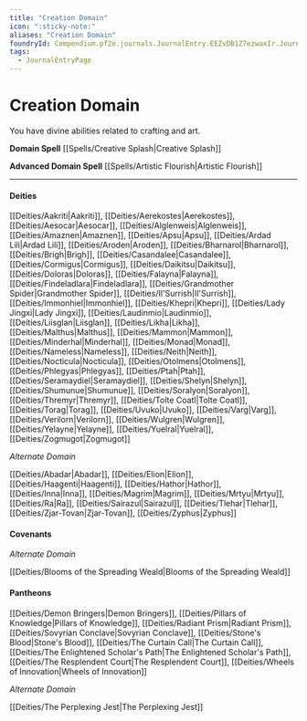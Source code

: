 ```yaml
---
title: "Creation Domain"
icon: ":sticky-note:"
aliases: "Creation Domain"
foundryId: Compendium.pf2e.journals.JournalEntry.EEZvDB1Z7ezwaxIr.JournalEntryPage.ydbCjJ9PPmRzZhDN
tags:
  - JournalEntryPage
---
```


# Creation Domain
You have divine abilities related to crafting and art.

**Domain Spell** [[Spells/Creative Splash|Creative Splash]]

**Advanced Domain Spell** [[Spells/Artistic Flourish|Artistic Flourish]]

* * *

#### **Deities**

[[Deities/Aakriti|Aakriti]], [[Deities/Aerekostes|Aerekostes]], [[Deities/Aesocar|Aesocar]], [[Deities/Alglenweis|Alglenweis]], [[Deities/Amaznen|Amaznen]], [[Deities/Apsu|Apsu]], [[Deities/Ardad Lili|Ardad Lili]], [[Deities/Aroden|Aroden]], [[Deities/Bharnarol|Bharnarol]], [[Deities/Brigh|Brigh]], [[Deities/Casandalee|Casandalee]], [[Deities/Cormigus|Cormigus]], [[Deities/Daikitsu|Daikitsu]], [[Deities/Doloras|Doloras]], [[Deities/Falayna|Falayna]], [[Deities/Findeladlara|Findeladlara]], [[Deities/Grandmother Spider|Grandmother Spider]], [[Deities/Il'Surrish|Il'Surrish]], [[Deities/Immonhiel|Immonhiel]], [[Deities/Khepri|Khepri]], [[Deities/Lady Jingxi|Lady Jingxi]], [[Deities/Laudinmio|Laudinmio]], [[Deities/Liisglan|Liisglan]], [[Deities/Likha|Likha]], [[Deities/Malthus|Malthus]], [[Deities/Mammon|Mammon]], [[Deities/Minderhal|Minderhal]], [[Deities/Monad|Monad]], [[Deities/Nameless|Nameless]], [[Deities/Neith|Neith]], [[Deities/Nocticula|Nocticula]], [[Deities/Otolmens|Otolmens]], [[Deities/Phlegyas|Phlegyas]], [[Deities/Ptah|Ptah]], [[Deities/Seramaydiel|Seramaydiel]], [[Deities/Shelyn|Shelyn]], [[Deities/Shumunue|Shumunue]], [[Deities/Soralyon|Soralyon]], [[Deities/Thremyr|Thremyr]], [[Deities/Tolte Coatl|Tolte Coatl]], [[Deities/Torag|Torag]], [[Deities/Uvuko|Uvuko]], [[Deities/Varg|Varg]], [[Deities/Verilorn|Verilorn]], [[Deities/Wulgren|Wulgren]], [[Deities/Yelayne|Yelayne]], [[Deities/Yuelral|Yuelral]], [[Deities/Zogmugot|Zogmugot]]

_Alternate Domain_

[[Deities/Abadar|Abadar]], [[Deities/Elion|Elion]], [[Deities/Haagenti|Haagenti]], [[Deities/Hathor|Hathor]], [[Deities/Inna|Inna]], [[Deities/Magrim|Magrim]], [[Deities/Mrtyu|Mrtyu]], [[Deities/Ra|Ra]], [[Deities/Sairazul|Sairazul]], [[Deities/Tlehar|Tlehar]], [[Deities/Zjar-Tovan|Zjar-Tovan]], [[Deities/Zyphus|Zyphus]]

#### **Covenants**

_Alternate Domain_

[[Deities/Blooms of the Spreading Weald|Blooms of the Spreading Weald]]

#### **Pantheons**

[[Deities/Demon Bringers|Demon Bringers]], [[Deities/Pillars of Knowledge|Pillars of Knowledge]], [[Deities/Radiant Prism|Radiant Prism]], [[Deities/Sovyrian Conclave|Sovyrian Conclave]], [[Deities/Stone's Blood|Stone's Blood]], [[Deities/The Curtain Call|The Curtain Call]], [[Deities/The Enlightened Scholar's Path|The Enlightened Scholar's Path]], [[Deities/The Resplendent Court|The Resplendent Court]], [[Deities/Wheels of Innovation|Wheels of Innovation]]

_Alternate Domain_

[[Deities/The Perplexing Jest|The Perplexing Jest]]